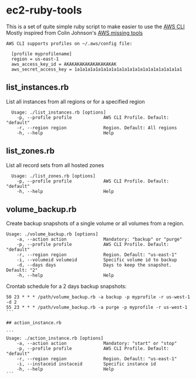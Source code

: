 # ec2-ruby-tools

This is a set of quite simple ruby script to make easier to use the [AWS CLI](http://aws.amazon.com/cli/) Mostly inspired from Colin Johnson's [AWS missing tools](https://github.com/colinbjohnson/aws-missing-tools)

```
AWS CLI supports profiles on ~/.aws/config file:

  [profile myprofilename]
  region = us-east-1
  aws_access_key_id = AKAKAKAKAKAKAKAKAKAK
  aws_secret_access_key = 1a1a1a1a1a1a1a1a1a1a1a1a1a1a1a1a1a1a1a1a1
```

## list_instances.rb

List all instances from all regions or for a specified region

```
  Usage: ./list_instances.rb [options]
    -p, --profile profile            AWS CLI Profile. Default: "default"
    -r, --region region              Region. Default: All regions
    -h, --help                       Help
```

## list_zones.rb

List all record sets from all hosted zones

```
  Usage: ./list_zones.rb [options]
    -p, --profile profile            AWS CLI Profile. Default: "default"
    -h, --help                       Help
```

## volume_backup.rb

Create backup snapshots of a single volume or all volumes from a region.

```
Usage: ./volume_backup.rb [options]
    -a, --action action              Mandatory: "backup" or "purge"
    -p, --profile profile            AWS CLI Profile. Default: "default"
    -r, --region region              Region. Default: "us-east-1"
    -i, --volumeid volumeid          Specific volume id to backup
    -d, --days days                  Days to keep the snapshot. Default: "2"
    -h, --help                       Help
```

Crontab schedule for a 2 days backup snapshots:

````
50 23 * * * /path/volume_backup.rb -a backup -p myprofile -r us-west-1 -d 2
55 23 * * * /path/volume_backup.rb -a purge -p myprofile -r us-west-1
```

## action_instance.rb

```
Usage: ./action_instance.rb [options]
    -a, --action action              Mandatory: "start" or "stop"
    -p, --profile profile            AWS CLI Profile. Default: "default"
    -r, --region region              Region. Default: "us-east-1"
    -i, --instaceid instaceid        Specific instance id
    -h, --help                       Help
```
